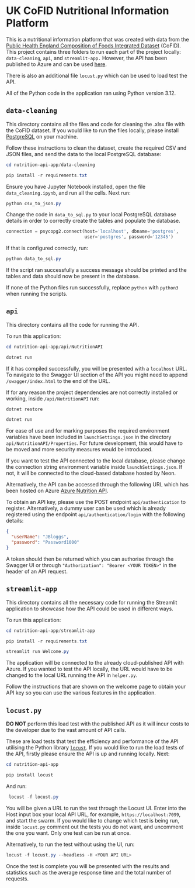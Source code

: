 # UK CoFID Nutritional Information Platform

This is a nutritional information platform that was created with data from the [Public Health England Composition of Foods Integrated Dataset](https://www.gov.uk/government/publications/composition-of-foods-integrated-dataset-cofid) (CoFID). This project contains three folders to run each part of the project locally: `data-cleaning`, `api`, and `streamlit-app.`  However, the API has been published to Azure and can be used [here](https://uol-nutrition-api.azurewebsites.net/swagger/index.html).

There is also an additional file `locust.py` which can be used to load test the API.

All of the Python code in the application ran using Python version 3.12.


## `data-cleaning`
This directory contains all the files and code for cleaning the .xlsx file with the CoFID dataset. If you would like to run the files locally, please install [PostgreSQL](https://www.postgresql.org/download/) on your machine. 

Follow these instructions to clean the dataset, create the required CSV and JSON files, and send the data to the local PostgreSQL database:
```powershell
cd nutrition-api-app/data-cleaning
```
```powershell
pip install -r requirements.txt
```
Ensure you have Jupyter Notebook installed, open the file `data_cleaning.ipynb`, and run all the cells. Next run:

```powershell
python csv_to_json.py
```

Change the code in `data_to_sql.py` to your local PostgreSQL database details in order to correctly create the tables and populate the database.
```python
connection = psycopg2.connect(host='localhost', dbname='postgres',
                              user='postgres', password='12345')
```

If that is configured correctly, run:
```powershell
python data_to_sql.py
```

If the script ran successfully a success message should be printed and the tables and data should now be present in the database.

If none of the Python files run successfully, replace `python` with `python3` when running the scripts.


## `api`
This directory contains all the code for running the API.

To run this application:
```powershell
cd nutrition-api-app/api/NutritionAPI
```

```powershell
dotnet run
```

If it has compiled successfully, you will be presented with a `localhost` URL. To navigate to the Swagger UI section of the API you might need to append `/swagger/index.html` to the end of the URL.

If for any reason the project dependencies are not correctly installed or working, inside `/api/NutritionAPI` run:
```powershell
dotnet restore
```
```powershell
dotnet run
```

For ease of use and for marking purposes the required environment variables have been included in `launchSettings.json` in the directory `api/NutritionAPI/Properties`. For future development, this would have to be moved and more security measures would be introduced.

If you want to test the API connected to the local database, please change the connection string environment variable inside `launchSettings.json`. If not, it will be connected to the cloud-based database hosted by Neon.

Alternatively, the API can be accessed through the following URL which has been hosted on Azure [Azure Nutrition API](https://uol-nutrition-api.azurewebsites.net/swagger/index.html).

To obtain an API key, please use the POST endpoint `api/authentication` to register. Alternatively, a dummy user can be used which is already registered using the endpoint `api/authentication/login` with the following details:

```json
{
  "userName": "JBloggs",
  "password": "Password1000"
}
```

A token should then be returned which you can authorise through the Swagger UI or through `"Authorization": "Bearer <YOUR TOKEN>"` in the header of an API request.


## `streamlit-app`
This directory contains all the necessary code for running the Streamlit application to showcase how the API could be used in different ways.

To run this application:
```powershell
cd nutrition-api-app/streamlit-app
```

```powershell
pip install -r requirements.txt
```

```powershell
streamlit run Welcome.py
```

The application will be connected to the already cloud-published API with Azure. If you wanted to test the API locally, the URL would have to be changed to the local URL running the API in `helper.py`.

Follow the instructions that are shown on the welcome page to obtain your API key so you can use the various features in the application.

## `locust.py`
**DO NOT** perform this load test with the published API as it will incur costs to the developer due to the vast amount of API calls.

These are load tests that test the efficiency and performance of the API utilising the Python library [`locust`](https://locust.io).
If you would like to run the load tests of the API, firstly please ensure the API is up and running locally. Next:
```powershell
cd nutrition-api-app
```
```powershell
pip install locust
```
And run:
```powershell
 locust -f locust.py
```

You will be given a URL to run the test through the Locust UI. Enter into the Host input box your local API URL, for example, `https://localhost:7099`, and start the swarm. If you would like to change which test is being run, inside `locust.py` comment out the tests you do not want, and uncomment the one you want. Only one test can be run at once.

Alternatively, to run the test without using the UI, run:
```powershell
locust -f locust.py --headless -H <YOUR API URL>
```

Once the test is complete you will be presented with the results and statistics such as the average response time and the total number of requests.